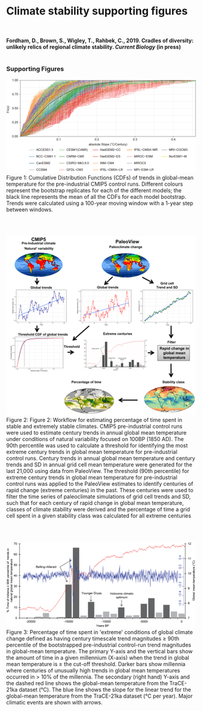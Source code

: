 Climate stability supporting figures
================

<br/><br/> **Fordham, D., Brown, S., Wigley, T., Rahbek, C., 2019. Cradles of diversity: unlikely relics of regional climate stability. *Current Biology* (in press)** <br/><br/>

### Supporting Figures
![](md_figs/SupportingFigure01.png)
Figure 1: Cumulative Distribution Functions (CDFs) of trends in global-mean temperature for the pre-industrial CMIP5 control runs. Different colours represent the bootstrap replicates for each of the different models; the black line represents the mean of all the CDFs for each model bootstrap. Trends were calculated using a 100-year moving window with a 1-year step between windows.

<br/><br/>

![](md_figs/CurrentBiol_Schematic-01.png)
Figure 2: Figure 2: Workflow for estimating percentage of time spent in stable and extremely stable climates. CMIP5 pre-industrial control runs were used to estimate century trends in annual global mean temperature under conditions of natural variability focused on 100BP (1850 AD). The 90th percentile was used to calculate a threshold for identifying the most extreme century trends in global mean temperature for pre-industrial control runs. Century trends in annual global mean temperature and century trends and SD in annual grid cell mean temperature were generated for the last 21,000 using data from PaleoView. The threshold (90th percentile) for extreme century trends in global mean temperature for pre-industrial control runs was applied to the PaleoView estimates to identify centuries of rapid change (extreme centuries) in the past. These centuries were used to filter the time series of paleoclimate simulations of grid cell trends and SD, such that for each century of rapid change in global mean temperature, classes of climate stability were derived and the percentage of time a grid cell spent in a given stability class was calculated for all extreme centuries

<br/><br/>

![](md_figs/SupportingFigure_TimeSeries.png)
Figure 3: Percentage of time spent in 'extreme' conditions of global climate change defined as having century timescale trend magnitudes ≥ 90th percentile of the bootstrapped pre-industrial control-run trend magnitudes in global-mean temperature. The primary Y-axis and the vertical bars show the amount of time in a given millennium (X-axis) when the trend in global mean temperature is ≥ the cut-off threshold. Darker bars show millennia where centuries of unusually high trends in global mean temperatures occurred in > 10% of the millennia. The secondary (right hand) Y-axis and the dashed red line shows the global-mean temperature from the TraCE-21ka dataset (°C). The blue line shows the slope for the linear trend for the global-mean temperature from the TraCE-21ka dataset (°C per year). Major climatic events are shown with arrows.

